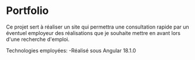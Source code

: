 # Portfolio

Ce projet sert à réaliser un site qui permettra une consultation rapide par un éventuel employeur des réalisations que je souhaite mettre en avant lors d'une recherche d'emploi.

Technologies employées:
-Réalisé sous Angular 18.1.0


